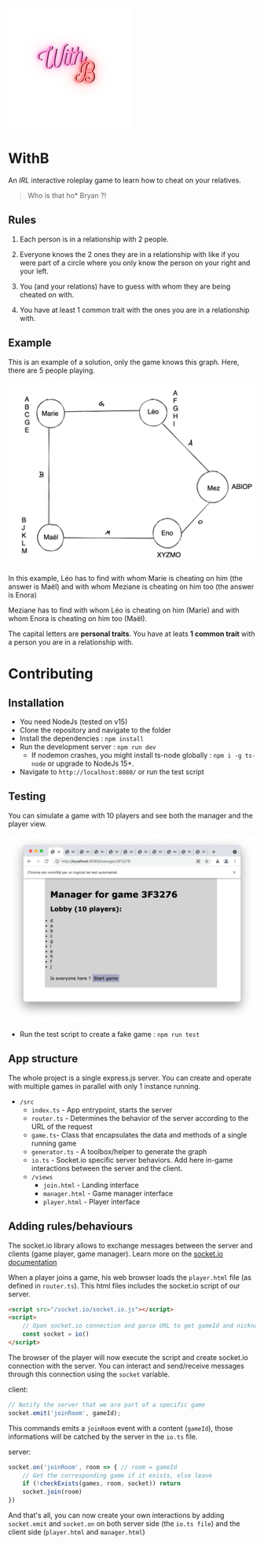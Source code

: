 <img src="doc/logo.png" width=250 height=250>

# WithB

An *IRL* interactive roleplay game to learn how to cheat on your relatives. 

> Who is that ho* Bryan ?!

## Rules

1) Each person is in a relationship with 2 people.

2) Everyone knows the 2 ones they are in a relationship with like if you were part of a circle where you only know the person on your right and your left.

3) You (and your relations) have to guess with whom they are being cheated on with.

4) You have at least 1 common trait with the ones you are in a relationship with.

## Example

This is an example of a solution, only the game knows this graph.
Here, there are 5 people playing.

<img src="doc/circle.png">

In this example, Léo has to find with whom Marie is cheating on him (the answer is Maël) and with whom Meziane is cheating on him too (the answer is Enora)

Meziane has to find with whom Léo is cheating on him (Marie) and with whom Enora is cheating on him too (Maël).

The capital letters are **personal traits**.
You have at leats **1 common trait** with a person you are in a relationship with.

# Contributing

## Installation
- You need NodeJs (tested on v15)
- Clone the repository and navigate to the folder
- Install the dependencies : `npm install`
- Run the development server : `npm run dev`
    - If nodemon crashes, you might install ts-node globally : `npm i -g ts-node` or upgrade to NodeJs 15+.  
- Navigate to `http://localhost:8080/` or run the test script

## Testing
You can simulate a game with 10 players and see both the manager and the player view.

<img src="doc/test.png">

- Run the test script to create a fake game : `npm run test`

## App structure

The whole project is a single express.js server. You can create and operate with multiple games in parallel with only 1 instance running.

- `/src` 
    - `index.ts` - App entrypoint, starts the server
    - `router.ts` - Determines the behavior of the server according to the URL of the request
    - `game.ts`- Class that encapsulates the data and methods of a single running game
    - `generator.ts` - A toolbox/helper to generate the graph
    - `io.ts` - Socket.io specific server behaviors. Add here in-game interactions between the server and the client.
    - `/views`
        - `join.html` - Landing interface
        - `manager.html` - Game manager interface
        - `player.html` - Player interface

## Adding rules/behaviours
The socket.io library allows to exchange messages between the server and clients (game player, game manager). Learn more on the [socket.io documentation](https://socket.io/docs/v3/how-it-works/)

When a player joins a game, his web browser loads the `player.html` file (as defined in `router.ts`). This html files includes the socket.io script of our server.

```html
<script src="/socket.io/socket.io.js"></script>
<script>
    // Open socket.io connection and parse URL to get gameId and nickname
    const socket = io()
</script>
```

The browser of the player will now execute the script and create socket.io connection with the server. You can interact and send/receive messages through this connection using the `socket` variable.

client:
```js
// Notify the server that we are part of a specific game
socket.emit('joinRoom', gameId);
```

This commands emits a `joinRoom` event with a content (`gameId`), those informations will be catched by the server in the `io.ts` file.

server:
```js
socket.on('joinRoom', room => { // room = gameId
    // Get the corresponding game if it exists, else leave
    if (!checkExists(games, room, socket)) return
    socket.join(room)
})
```

And that's all, you can now create your own interactions by adding `socket.emit` and `socket.on` on both server side (the `io.ts file`) and the client side (`player.html` and `manager.html`)

